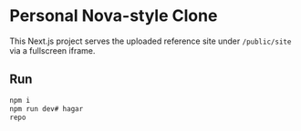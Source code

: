 # Personal Nova-style Clone


This Next.js project serves the uploaded reference site under `/public/site` via a fullscreen iframe.


## Run
```bash
npm i
npm run dev# hagar
repo

